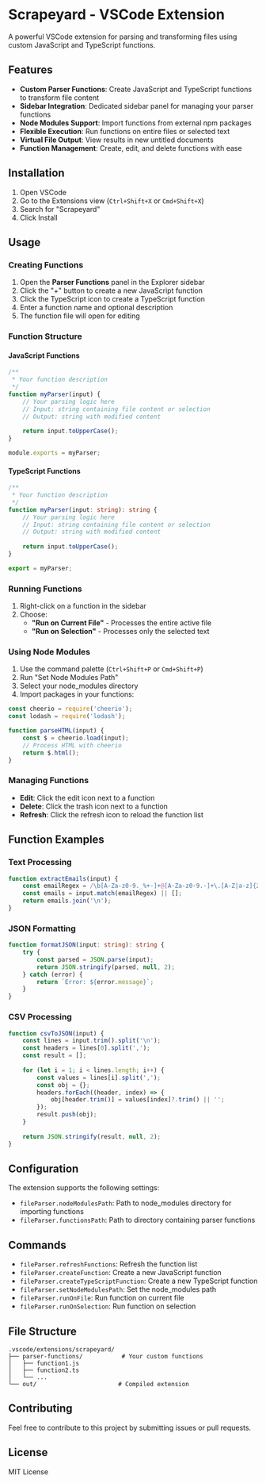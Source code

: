 # Scrapeyard - VSCode Extension

A powerful VSCode extension for parsing and transforming files using custom JavaScript and TypeScript functions.

## Features

- **Custom Parser Functions**: Create JavaScript and TypeScript functions to transform file content
- **Sidebar Integration**: Dedicated sidebar panel for managing your parser functions
- **Node Modules Support**: Import functions from external npm packages
- **Flexible Execution**: Run functions on entire files or selected text
- **Virtual File Output**: View results in new untitled documents
- **Function Management**: Create, edit, and delete functions with ease

## Installation

1. Open VSCode
2. Go to the Extensions view (`Ctrl+Shift+X` or `Cmd+Shift+X`)
3. Search for "Scrapeyard"
4. Click Install

## Usage

### Creating Functions

1. Open the **Parser Functions** panel in the Explorer sidebar
2. Click the "+" button to create a new JavaScript function
3. Click the TypeScript icon to create a TypeScript function
4. Enter a function name and optional description
5. The function file will open for editing

### Function Structure

#### JavaScript Functions
```javascript
/**
 * Your function description
 */
function myParser(input) {
    // Your parsing logic here
    // Input: string containing file content or selection
    // Output: string with modified content
    
    return input.toUpperCase();
}

module.exports = myParser;
```

#### TypeScript Functions
```typescript
/**
 * Your function description
 */
function myParser(input: string): string {
    // Your parsing logic here
    // Input: string containing file content or selection
    // Output: string with modified content
    
    return input.toUpperCase();
}

export = myParser;
```

### Running Functions

1. Right-click on a function in the sidebar
2. Choose:
   - **"Run on Current File"** - Processes the entire active file
   - **"Run on Selection"** - Processes only the selected text

### Using Node Modules

1. Use the command palette (`Ctrl+Shift+P` or `Cmd+Shift+P`)
2. Run "Set Node Modules Path"
3. Select your node_modules directory
4. Import packages in your functions:

```javascript
const cheerio = require('cheerio');
const lodash = require('lodash');

function parseHTML(input) {
    const $ = cheerio.load(input);
    // Process HTML with cheerio
    return $.html();
}
```

### Managing Functions

- **Edit**: Click the edit icon next to a function
- **Delete**: Click the trash icon next to a function
- **Refresh**: Click the refresh icon to reload the function list

## Function Examples

### Text Processing
```javascript
function extractEmails(input) {
    const emailRegex = /\b[A-Za-z0-9._%+-]+@[A-Za-z0-9.-]+\.[A-Z|a-z]{2,}\b/g;
    const emails = input.match(emailRegex) || [];
    return emails.join('\n');
}
```

### JSON Formatting
```typescript
function formatJSON(input: string): string {
    try {
        const parsed = JSON.parse(input);
        return JSON.stringify(parsed, null, 2);
    } catch (error) {
        return `Error: ${error.message}`;
    }
}
```

### CSV Processing
```javascript
function csvToJSON(input) {
    const lines = input.trim().split('\n');
    const headers = lines[0].split(',');
    const result = [];
    
    for (let i = 1; i < lines.length; i++) {
        const values = lines[i].split(',');
        const obj = {};
        headers.forEach((header, index) => {
            obj[header.trim()] = values[index]?.trim() || '';
        });
        result.push(obj);
    }
    
    return JSON.stringify(result, null, 2);
}
```

## Configuration

The extension supports the following settings:

- `fileParser.nodeModulesPath`: Path to node_modules directory for importing functions
- `fileParser.functionsPath`: Path to directory containing parser functions

## Commands

- `fileParser.refreshFunctions`: Refresh the function list
- `fileParser.createFunction`: Create a new JavaScript function
- `fileParser.createTypeScriptFunction`: Create a new TypeScript function
- `fileParser.setNodeModulesPath`: Set the node_modules path
- `fileParser.runOnFile`: Run function on current file
- `fileParser.runOnSelection`: Run function on selection

## File Structure

```
.vscode/extensions/scrapeyard/
├── parser-functions/           # Your custom functions
│   ├── function1.js
│   ├── function2.ts
│   └── ...
└── out/                       # Compiled extension
```

## Contributing

Feel free to contribute to this project by submitting issues or pull requests.

## License

MIT License 